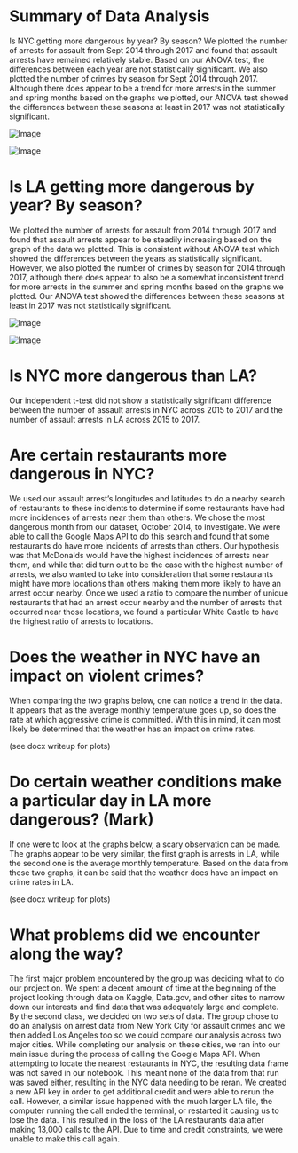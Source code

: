 # Summary of Data Analysis

Is NYC getting more dangerous by year? By season?
We plotted the number of arrests for assault from Sept 2014 through 2017 and found that assault arrests have remained relatively stable. Based on our ANOVA test, the differences between each year are not statistically significant. We also plotted the number of crimes by season for Sept 2014 through 2017. Although there does appear to be a trend for more arrests in the summer and spring months based on the graphs we plotted, our ANOVA test showed the differences between these seasons at least in 2017 was not statistically significant.

![Image](https://github.com/markmessick/project-1/blob/master/Images/Comparison%20of%20Assault%20Arrests%202014%20-%202017%20(NYC).png)

![Image](https://github.com/markmessick/project-1/blob/master/Images/Comparison%20of%20Assault%20Arrests%20by%20Season%20from%202014%20-%202017%20(NYC).png)

# Is LA getting more dangerous by year? By season?
We plotted the number of arrests for assault from 2014 through 2017 and found that assault arrests appear to be steadily increasing based on the graph of the data we plotted. This is consistent without ANOVA test which showed the differences between the years as statistically significant. However, we also plotted the number of crimes by season for 2014 through 2017, although there does appear to also be a somewhat inconsistent trend for more arrests in the summer and spring months based on the graphs we plotted. Our ANOVA test showed the differences between these seasons at least in 2017 was not statistically significant.

![Image](https://github.com/markmessick/project-1/blob/master/Images/Comparison%20of%20Assault%20Arrests%20in%20LA%202014%20-%202017.png)
 
![Image](https://github.com/markmessick/project-1/blob/master/Images/Comparison%20of%20Assault%20Arrests%20by%20Season%20from%202014%20-%202017%20(LA).png)

# Is NYC more dangerous than LA?
Our independent t-test did not show a statistically significant difference between the number of assault arrests in NYC across 2015 to 2017 and the number of assault arrests in LA across 2015 to 2017.

# Are certain restaurants more dangerous in NYC?
We used our assault arrest’s longitudes and latitudes to do a nearby search of restaurants to these incidents to determine if some restaurants have had more incidences of arrests near them than others. We chose the most dangerous month from our dataset, October 2014, to investigate. We were able to call the Google Maps API to do this search and found that some restaurants do have more incidents of arrests than others. Our hypothesis was that McDonalds would have the highest incidences of arrests near them, and while that did turn out to be the case with the highest number of arrests, we also wanted to take into consideration that some restaurants might have more locations than others making them more likely to have an arrest occur nearby. Once we used a ratio to compare the number of unique restaurants that had an arrest occur nearby and the number of arrests that occurred near those locations, we found a particular White Castle to have the highest ratio of arrests to locations.

# Does the weather in NYC have an impact on violent crimes?
When comparing the two graphs below, one can notice a trend in the data. It appears that as the average monthly temperature goes up, so does the rate at which aggressive crime is committed. With this in mind, it can most likely be determined that the weather has an impact on crime rates.

(see docx writeup for plots)

# Do certain weather conditions make a particular day in LA more dangerous? (Mark)
If one were to look at the graphs below, a scary observation can be made. The graphs appear to be very similar, the first graph is arrests in LA, while the second one is the average monthly temperature. Based on the data from these two graphs, it can be said that the weather does have an impact on crime rates in LA.

(see docx writeup for plots)

# What problems did we encounter along the way?
The first major problem encountered by the group was deciding what to do our project on. We spent a decent amount of time at the beginning of the project looking through data on Kaggle, Data.gov, and other sites to narrow down our interests and find data that was adequately large and complete. By the second class, we decided on two sets of data. The group chose to do an analysis on arrest data from New York City for assault crimes and we then added Los Angeles too so we could compare our analysis across two major cities. While completing our analysis on these cities, we ran into our main issue during the process of calling the Google Maps API. When attempting to locate the nearest restaurants in NYC, the resulting data frame was not saved in our notebook. This meant none of the data from that run was saved either, resulting in the NYC data needing to be reran. We created a new API key in order to get additional credit and were able to rerun the call. However, a similar issue happened with the much larger LA file, the computer running the call ended the terminal, or restarted it causing us to lose the data. This resulted in the loss of the LA restaurants data after making 13,000 calls to the API. Due to time and credit constraints, we were unable to make this call again. 
